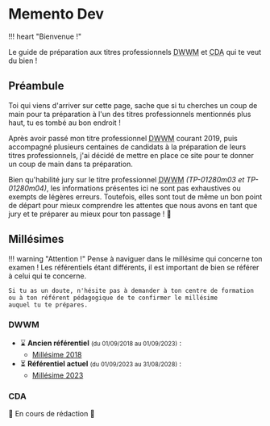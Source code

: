 # Memento Dev

!!! heart "Bienvenue !"

Le guide de préparation aux titres professionnels <abbr title="Développeur Web et Web Mobile">DWWM</abbr>
et <abbr title="Concepteur Développeur d'Applications"> CDA</abbr> qui te veut du bien !

## Préambule

Toi qui viens d'arriver sur cette page, sache que si tu cherches un coup de main pour ta
préparation à l'un des titres professionnels mentionnés plus haut, tu es tombé au bon endroit !

Après avoir passé mon titre professionnel <abbr title="Développeur Web et Web Mobile">DWWM</abbr> courant 2019, puis accompagné plusieurs centaines
de candidats à la préparation de leurs titres professionnels, j'ai décidé de mettre en place ce site
pour te donner un coup de main dans ta préparation.

Bien qu'habilité jury sur le titre professionnel <abbr title="Développeur Web et Web Mobile">DWWM</abbr> <em>(TP-01280m03 et TP-01280m04)</em>,
les informations présentes ici ne sont pas exhaustives ou exempts de légères erreurs.
Toutefois, elles sont tout de même un bon point de départ pour mieux comprendre les attentes que nous avons en tant que jury
et te préparer au mieux pour ton passage ! 💪

## Millésimes

!!! warning "Attention !"
    Pense à naviguer dans le millésime qui concerne ton examen !
    Les référentiels étant différents, il est important de bien se référer à celui qui te concerne.
    
    Si tu as un doute, n'hésite pas à demander à ton centre de formation ou à ton référent pédagogique de te confirmer le millésime
    auquel tu te prépares.

### DWWM

-   ⌛ <strong>Ancien référentiel</strong> <small>(du 01/09/2018 au 01/09/2023)</small> :
    -   [Millésime 2018](dwwm/2018/index.md)
-   ⏳ <strong>Référentiel actuel</strong> <small>(du 01/09/2023 au 31/08/2028)</small> :
    -   [Millésime 2023](dwwm/2023/index.md)

### CDA

🚧 En cours de rédaction 🚧
